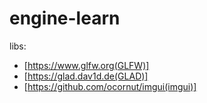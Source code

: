 # engine-learn

libs:
- [https://www.glfw.org(GLFW)]
- [https://glad.dav1d.de(GLAD)]
- [https://github.com/ocornut/imgui(imgui)]
